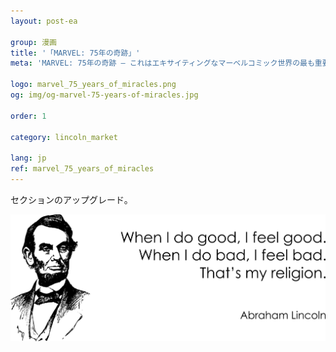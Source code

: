```yaml
---
layout: post-ea

group: 漫画
title: '「MARVEL: 75年の奇跡」'
meta: 'MARVEL: 75年の奇跡 – これはエキサイティングなマーベルコミック世界の最も重要なシーンの巨大なコレクションです。'

logo: marvel_75_years_of_miracles.png
og: img/og-marvel-75-years-of-miracles.jpg

order: 1

category: lincoln_market

lang: jp
ref: marvel_75_years_of_miracles
---
```


セクションのアップグレード。  

<a data-fancybox="gallery" href="/img/programming/Lincoln.png"><img src="/img/programming/Lincoln.png" alt=""></a>
